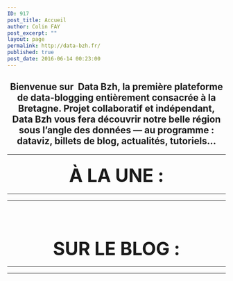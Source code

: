 ```yaml
---
ID: 917
post_title: Accueil
author: Colin FAY
post_excerpt: ""
layout: page
permalink: http://data-bzh.fr/
published: true
post_date: 2016-06-14 00:23:00
---
```



<h2 style="text-align: center;">Bienvenue sur  Data Bzh, la première plateforme de data-blogging entièrement consacrée à la Bretagne. Projet collaboratif et indépendant, Data Bzh vous fera découvrir notre belle région sous l’angle des données — au programme : dataviz, billets de blog, actualités, tutoriels…</h2>

<hr />

<h3 style="text-align: center;"><span style="font-size: 42px;">À LA UNE :</span></h3>

<hr>

<hr>

&nbsp;

&nbsp;

<h3 style="text-align: center;"><span style="font-size: 42px;">SUR LE BLOG :</span></h3>

<hr>

<hr>